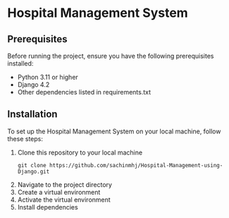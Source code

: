 # Hospital Management System

## Prerequisites
Before running the project, ensure you have the following prerequisites installed:
- Python 3.11 or higher
- Django 4.2
- Other dependencies listed in requirements.txt

## Installation
To set up the Hospital Management System on your local machine, follow these steps:

1. Clone this repository to your local machine
      ```
      git clone https://github.com/sachinmhj/Hospital-Management-using-Django.git
      ```
2. Navigate to the project directory
3. Create a virtual environment
4. Activate the virtual environment
5. Install dependencies
